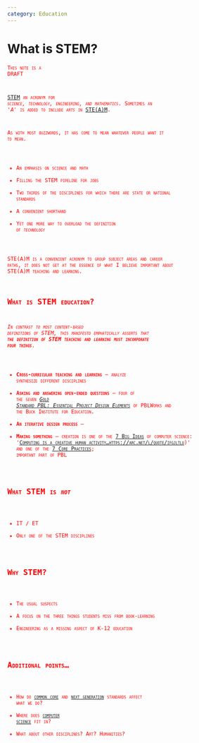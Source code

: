 ```yaml
---
category: Education
---
```

# What is STEM?

<code style="color: red; font-variant: small-caps;">This note is a DRAFT</span>

[STEM](https://en.wikipedia.org/wiki/STEM) an acronym for *science, technology, engineering, and mathematics*. Sometimes an '*A*' is added to include *arts* in [STE(A)M](https://en.wikipedia.org/wiki/STEAM_fields). 

As with most buzzwords, it has come to mean whatever people want it to mean.

- An emphasis on science and math
- Filling the STEM pipeline for jobs
- Two thirds of the disciplines for which there are state or national standards
- A convenient shorthand
- Yet one more way to overload the definition of _technology_

STE(A)M is a convenient acronym to group subject areas and career paths, it does not get at the essence of what I believe important about STE(A)M teaching and learning.

## What is STEM education?

*<span style="color: red;">In contrast to most content-based definitions of STEM, this manifesto emphatically asserts that **the definition of STEM teaching and learning must incorporate four things**</span>*.

- **Cross-curricular teaching and learning** — analyze synthesize different disciplines
- **Asking and answering open-ended questions** — four of the seven *[Gold Standard PBL: Essential Project Design Elements](https://www.pblworks.org/what-is-pbl/gold-standard-project-design)* of PBLWorks and the Buck Institute for Education.
- **An iterative design process** — 
- **Making something** — creation is one of the [7 Big Ideas](https://bit.ly/7-big-ideas) of computer science: '[Computing is a creative human activity&hellip;]()https://arc.net/l/quote/ifgjltlu)' and one of the  [7 Core Practices](https://k12cs.org/); important part of PBL

## What STEM is _not_

- IT / ET
- Only one of the STEM disciplines

## Why STEM?

- The usual suspects
- A focus on the three things students miss from book-learning
- Engineering as a missing aspect of K-12 education

## Additional points…

- How do [common core](http://corestandards.org/) and [next generation](http://nextgenscience.org/) standards affect what we do?
- Where does [computer science](http://csta.acm.org/Curriculum/sub/K12Standards.html) fit in?
- What about other disciplines? Art? Humanities?
